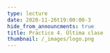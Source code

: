 ```yaml
---
type: lecture
date: 2020-11-26t19:00:00-3
hide_from_announcments: true
title: Práctico 4. Última clase
thumbnail: /_images/logo.png
---
```


